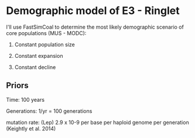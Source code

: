 # Demographic model of E3 - Ringlet

I'll use FastSimCoal to determine the most likely demographic scenario of core populations (MUS - MODC): 

1) Constant population size

2) Constant expansion

3) Constant decline


## Priors

Time: 100 years

Generations: 1/yr = 100 generations

mutation rate: (Lep) 2.9 x 10-9 per base per haploid genome per generation (Keightly et al. 2014)







